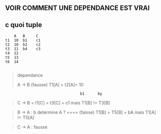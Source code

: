 ## VOIR COMMENT UNE DEPENDANCE EST VRAI
## c quoi tuple

```
    A   B     C
t1  10  b1    c1
t2  10  b2    c2
t3  11  b4    c3
t4  12
t5  13
t6  14


```

>depandance
>>
> A -> B (fausse) T1[A] = t2[A]= 10

                                      b1      by
> C -> B = t1[C] = t3[C] = c1 mais T1[B] != T3[B]

>>
> B -> A : b determine A ? ==== (faisse) T1[B] = T5[B] = bA mais T1[A] != T5[A]
>>
>

> C -> A : fausse
